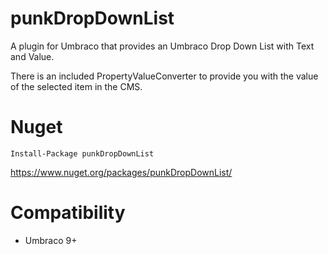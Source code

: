# punkDropDownList

A plugin for Umbraco that provides an Umbraco Drop Down List with Text and Value.

There is an included PropertyValueConverter to provide you with the value of the selected item in the CMS. 

# Nuget

`Install-Package punkDropDownList`

https://www.nuget.org/packages/punkDropDownList/

# Compatibility

- Umbraco 9+
